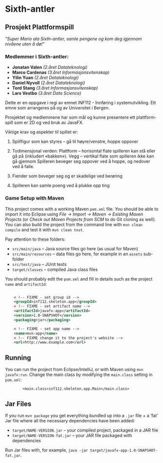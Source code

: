 # Sixth-antler
## Prosjekt Plattformspill

*"Super Mario ala Sixth-antler, samle pengene og kom deg igjennom nivåene uten å dø!"*

### Medlemmer i Sixth-antler:

- **Jonatan Valen** *(2.året Datateknologi)*
- **Marco Cardenas** *(3.året Informasjonsvitenskap)*
- **Yilin Yuan** *(2.året Datateknologi)*
- **Daniel Nyvoll** *(2.året Datateknologi)*
- **Tord Stang** *(3.året Informasjonsvitenskap)*
- **Lars Vestbo** *(3.året Data Science)*

Dette er en oppgave i regi av emnet INF112 - Innføring i systemutvikling. Ett emne som arrangeres på og av Universitet i Bergen.

Prosjektet og medlemmene har som mål og kunne presentere ett plattform-spill som er 2D og ved bruk av JavaFX.

Viktige krav og aspekter til spillet er:

1. Spillfigur som kan styres – gå til høyre/venstre, hoppe oppover
2. Todimensjonal verden: Plattform – horisontal flate spilleren kan stå eller gå på (inkludert «bakken»). Vegg – vertikal flate som spilleren ikke kan gå gjennom
   Spilleren beveger seg oppover ved å hoppe, og nedover ved å falle.
   
3. Fiender som beveger seg og er skadelige ved berøring
4. Spilleren kan samle poeng ved å plukke opp ting


### Game Setup with Maven
This project comes with a working Maven `pom.xml` file. You should be able to import it into Eclipse using *File → Import → Maven → Existing Maven Projects* (or *Check out Maven Projects from SCM* to do Git cloning as well). You can also build the project from the command line with `mvn clean compile` and test it with `mvn clean test`.

Pay attention to these folders:
* `src/main/java` – Java source files go here (as usual for Maven)
* `src/main/resources` – data files go here, for example in an `assets` sub-folder
* `src/test/java` – JUnit tests
* `target/classes` – compiled Java class files

You should probably edit the `pom.xml` and fill in details such as the project `name` and `artifactId`:


```xml

	< !-- FIXME - set group id -->
	<groupId>inf112.skeleton.app</groupId>
	< !-- FIXME - set artifact name -->
	<artifactId>javafx-app</artifactId>
	<version>1.0-SNAPSHOT</version>
	<packaging>jar</packaging>

	< !-- FIXME - set app name -->
	<name>mvn-app</name>
	< !-- FIXME change it to the project's website -->
	<url>http://www.example.com</url>
```


## Running
You can run the project from Eclipse/IntelliJ, or with Maven using `mvn javafx:run`. Change the main class by modifying the `main.class` setting in `pom.xml`:

```
		<main.class>inf112.skeleton.app.Main</main.class>
```

## Jar Files

If you run `mvn package` you get everything bundled up into a `.jar` file + a ‘fat’ Jar file where all the necessary dependencies have been added:

* `target/NAME-VERSION.jar` – your compiled project, packaged in a JAR file
* `target/NAME-VERSION-fat.jar` – your JAR file packaged with dependencies

Run Jar files with, for example, `java -jar target/javafx-app-1.0-SNAPSHOT-fat.jar`.



